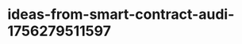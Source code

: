 # ideas-from-smart-contract-audi-1756279511597
```json [ { "title": "AI-Powered Vulnerability Scanner", "description": "أداة تعتمد على الذكاء الاصطناعي لتحليل العقود الذكية واكتشاف الثغرات الأمنية المحتملة.", "mvp_plan": "استخدام نموذج تعلم آلي مدرب مسبقًا لتحليل 10 عقود ذكية شائعة، وتقديم تقرير بسيط عن الثغرات المكتشفة خلال 72 ساعة." }, { "title": "Smart Contract Best Practices Advisor", "d...
